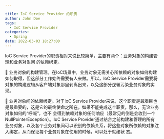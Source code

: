```yaml
---

title: IoC Service Provider 的职责
author: John Doe
tags:
  - IoC Service Provider
categories:
  - Spring
date: 2022-03-03 18:27:00
---
```



IoC Service Provider的职责相对来说比较简单，主要有两个：业务对象的构建管理和业务对象间
的依赖绑定。

 业务对象的构建管理。在IoC场景中，业务对象无需关心所依赖的对象如何构建如何取得，但这部分工作始终需要有人来做。所以，IoC Service Provider需要将对象的构建逻辑从客户端对象那里剥离出来，以免这部分逻辑污染业务对象的实现。

 业务对象间的依赖绑定。对于IoC Service Provider来说，这个职责是最艰巨也是最重要的，这是它的最终使命之所在。如果不能完成这个职责，那么，无论业务对象如何的“呼喊”，也不
会得到依赖对象的任何响应（最常见的倒是会收到一个NullPointerException）。IoC Service Provider通过结合之前构建和管理的所有业务对象，以及各个业务对象间可以识别的依赖关系，将这些对象所依赖的对象注入绑定，从而保证每个业务对象在使用的时候，可以处于就绪状
态。